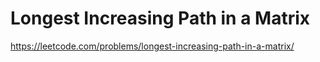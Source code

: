 # Longest Increasing Path in a Matrix

https://leetcode.com/problems/longest-increasing-path-in-a-matrix/

